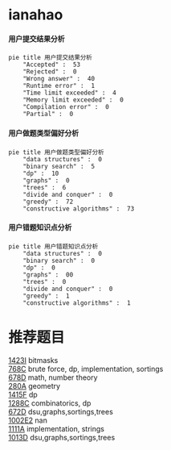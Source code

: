 # ianahao

<!-- tabs:start -->



#### **用户提交结果分析**

```mermaid
pie title 用户提交结果分析
    "Accepted" :  53
    "Rejected" :  0
    "Wrong answer" :  40
    "Runtime error" :  1
    "Time limit exceeded" :  4
    "Memory limit exceeded" :  0
    "Compilation error" :  0
    "Partial" :  0
```

#### **用户做题类型偏好分析**

```mermaid
pie title 用户做题类型偏好分析
    "data structures" :  0
    "binary search" :  5
    "dp" :  10
    "graphs" :  0
    "trees" :  6
    "divide and conquer" :  0
    "greedy" :  72
    "constructive algorithms" :  73
```
#### **用户错题知识点分析**

```mermaid
pie title 用户错题知识点分析
    "data structures" :  0
    "binary search" :  0
    "dp" :  0
    "graphs" :  00
    "trees" :  0
    "divide and conquer" :  0
    "greedy" :  1
    "constructive algorithms" :  1
```



<!-- tabs:end -->
# 推荐题目
[1423I](https://codeforces.com/contest/1423/problem/I)		bitmasks		  
[768C](https://codeforces.com/contest/768/problem/C)		brute force,
                        dp,
                        implementation,
                        sortings		  
[678D](https://codeforces.com/contest/678/problem/D)		math,
                        number theory		  
[280A](https://codeforces.com/contest/280/problem/A)		geometry		  
[1415F](https://codeforces.com/contest/1415/problem/F)		dp		  
[1288C](https://codeforces.com/contest/1288/problem/C)		combinatorics,
                        dp		  
[672D](https://codeforces.com/contest/672/problem/D)		dsu,graphs,sortings,trees		  
[1002E2](https://codeforces.com/contest/1002E/problem/2)		nan		  
[1111A](https://codeforces.com/contest/1111/problem/A)		implementation,
                        strings		  
[1013D](https://codeforces.com/contest/1013/problem/D)		dsu,graphs,sortings,trees		  
